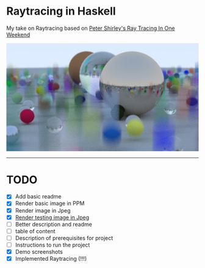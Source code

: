 # Raytracing in Haskell

My take on Raytracing based on [Peter Shirley's Ray Tracing In One Weekend](https://raytracing.github.io/books/RayTracingInOneWeekend.html)

![Generated image](https://github.com/Slowyn/haskell-raytracing/blob/main/test.jpg)

---

# TODO

- [x] Add basic readme
- [x] Render basic image in PPM
- [x] Render image in Jpeg
- [x] [Render testing image in Jpeg](https://github.com/Slowyn/haskell-raytracing/issues/1)
- [ ] Better description and readme
- [ ] table of content
- [ ] Description of prerequisites for project
- [ ] Instructions to run the project 
- [x] Demo screenshots
- [x] Implemented Raytracing (!!!)
